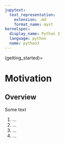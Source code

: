 ```yaml
---
jupytext:
  text_representation:
    extension: .md
    format_name: myst
kernelspec:
  display_name: Python 3
  language: python
  name: python3
---
```


(getting_started)=


# Motivation

## Overview

Some text

1.  ...
2.  ...
3.  ...
4.  ...

